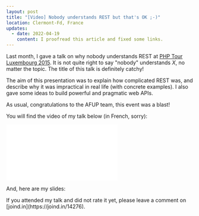 ```yaml
---
layout: post
title: "[Video] Nobody understands REST but that's OK ;-)"
location: Clermont-Fd, France
updates:
  - date: 2022-04-19
    content: I proofread this article and fixed some links.
---
```


Last month, I gave a talk on why nobody understands REST at [PHP Tour Luxembourg
2015][phptour-2015]. It is not quite right to say "nobody" understands _X_, no
matter the topic. The title of this talk is definitely catchy!

The aim of this presentation was to explain how complicated REST was, and
describe why it was impractical in real life (with concrete examples). I also
gave some ideas to build powerful and pragmatic web APIs.

As usual, congratulations to the AFUP team, this event was a blast!

You will find the video of my talk below (in French, sorry):

<iframe src="//www.youtube.com/embed/u_jDzcXCimM" frameborder="0" allowfullscreen></iframe>

And, here are my slides:

<script async class="speakerdeck-embed" data-id="b14006e42cc247cdac1ad58e4cd7994a" data-ratio="1.29456384323641" src="//speakerdeck.com/assets/embed.js"></script>

<p></p>
If you attended my talk and did not rate it yet, please leave a comment on
[joind.in](https://joind.in/14276).

[phptour-2015]: https://event.afup.org/phptourluxembourg2015__programme/
